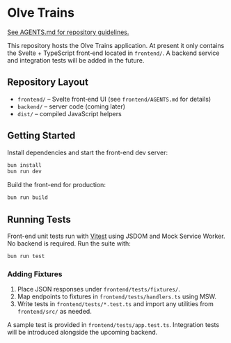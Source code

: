 # Olve Trains
[See AGENTS.md for repository guidelines.](./AGENTS.md)

This repository hosts the Olve Trains application. At present it only contains
the Svelte + TypeScript front‑end located in `frontend/`. A backend service and
integration tests will be added in the future.

## Repository Layout

- `frontend/` – Svelte front‑end UI (see `frontend/AGENTS.md` for details)
- `backend/` – server code (coming later)
- `dist/` – compiled JavaScript helpers

## Getting Started

Install dependencies and start the front-end dev server:

```bash
bun install
bun run dev
```

Build the front-end for production:

```bash
bun run build
```

## Running Tests

Front-end unit tests run with [Vitest](https://vitest.dev/) using JSDOM and Mock Service Worker.
No backend is required. Run the suite with:

```bash
bun run test
```

### Adding Fixtures

1. Place JSON responses under `frontend/tests/fixtures/`.
2. Map endpoints to fixtures in `frontend/tests/handlers.ts` using MSW.
3. Write tests in `frontend/tests/*.test.ts` and import any utilities from `frontend/src/` as needed.

A sample test is provided in `frontend/tests/app.test.ts`.
Integration tests will be introduced alongside the upcoming backend.
